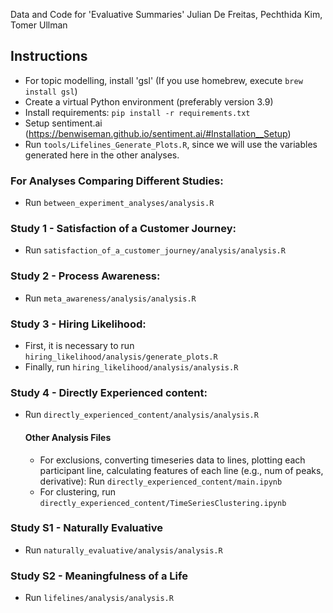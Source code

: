 Data and Code for 'Evaluative Summaries'
Julian De Freitas, Pechthida Kim, Tomer Ullman

## Instructions
* For topic modelling, install 'gsl' (If you use homebrew, execute `brew install gsl`)
* Create a virtual Python environment (preferably version 3.9)
* Install requirements: `pip install -r requirements.txt`
* Setup sentiment.ai (https://benwiseman.github.io/sentiment.ai/#Installation__Setup)
* Run `tools/Lifelines_Generate_Plots.R`, since we will use the variables generated here in the other analyses.

### For Analyses Comparing Different Studies:
* Run `between_experiment_analyses/analysis.R`

### Study 1 - Satisfaction of a Customer Journey:
* Run `satisfaction_of_a_customer_journey/analysis/analysis.R`

### Study 2 - Process Awareness:
* Run `meta_awareness/analysis/analysis.R`

### Study 3 - Hiring Likelihood:
* First, it is necessary to run `hiring_likelihood/analysis/generate_plots.R`
* Finally, run `hiring_likelihood/analysis/analysis.R`

### Study 4 - Directly Experienced content:
* Run `directly_experienced_content/analysis/analysis.R`

    #### Other Analysis Files
  * For exclusions, converting timeseries data to lines, plotting each participant line, calculating features of each line (e.g., num of peaks, derivative): Run `directly_experienced_content/main.ipynb`
  * For clustering, run `directly_experienced_content/TimeSeriesClustering.ipynb`

### Study S1 - Naturally Evaluative
* Run `naturally_evaluative/analysis/analysis.R`

### Study S2 - Meaningfulness of a Life
* Run `lifelines/analysis/analysis.R`